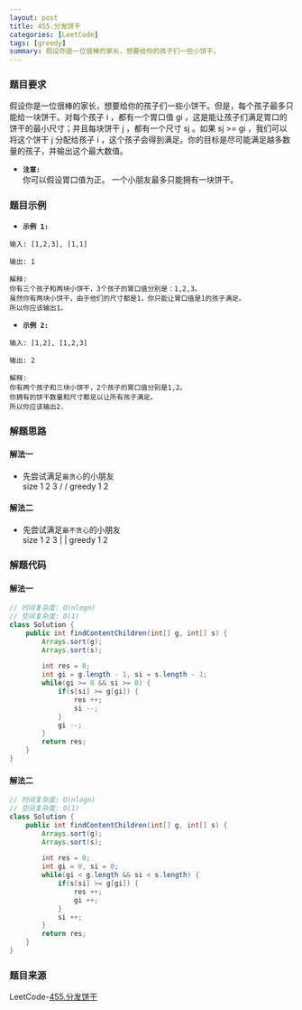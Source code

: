 ```yaml
---
layout: post
title: 455.分发饼干
categories: [LeetCode]
tags: [greedy]
summary: 假设你是一位很棒的家长，想要给你的孩子们一些小饼干。
---
```


### 题目要求
假设你是一位很棒的家长，想要给你的孩子们一些小饼干。但是，每个孩子最多只能给一块饼干。对每个孩子 i ，都有一个胃口值 gi ，这是能让孩子们满足胃口的饼干的最小尺寸；并且每块饼干 j ，都有一个尺寸 sj 。如果 sj >= gi ，我们可以将这个饼干 j 分配给孩子 i ，这个孩子会得到满足。你的目标是尽可能满足越多数量的孩子，并输出这个最大数值。

- **`注意:`**  
你可以假设胃口值为正。
一个小朋友最多只能拥有一块饼干。

### 题目示例
- **`示例 1:`**  
```
输入: [1,2,3], [1,1]

输出: 1

解释: 
你有三个孩子和两块小饼干，3个孩子的胃口值分别是：1,2,3。
虽然你有两块小饼干，由于他们的尺寸都是1，你只能让胃口值是1的孩子满足。
所以你应该输出1。
```

- **`示例 2:`**  
```
输入: [1,2], [1,2,3]

输出: 2

解释: 
你有两个孩子和三块小饼干，2个孩子的胃口值分别是1,2。
你拥有的饼干数量和尺寸都足以让所有孩子满足。
所以你应该输出2.
```

### 解题思路
#### 解法一
- 先尝试满足`最贪心`的小朋友  
size      1  2  3
            /  /
greedy    1  2        

#### 解法二
- 先尝试满足`最不贪心`的小朋友  
size      1  2  3
          |  |
greedy    1  2     


### 解题代码
#### 解法一
```java
// 时间复杂度: O(nlogn)
// 空间复杂度: O(1)
class Solution {
    public int findContentChildren(int[] g, int[] s) {
        Arrays.sort(g);
        Arrays.sort(s);

        int res = 0;
        int gi = g.length - 1, si = s.length - 1;
        while(gi >= 0 && si >= 0) {
            if(s[si] >= g[gi]) {
                res ++;
                si --;
            }
            gi --;
        }
        return res;
    }
}
```

#### 解法二
```java
// 时间复杂度: O(nlogn)
// 空间复杂度: O(1)
class Solution {
    public int findContentChildren(int[] g, int[] s) {
        Arrays.sort(g);
        Arrays.sort(s);

        int res = 0;
        int gi = 0, si = 0;
        while(gi < g.length && si < s.length) {
            if(s[si] >= g[gi]) {
                res ++;
                gi ++;
            }
            si ++;
        }
        return res;
    }
}
```


### 题目来源
LeetCode-[455.分发饼干](https://leetcode-cn.com/problems/assign-cookies/)
